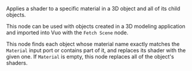 Applies a shader to a specific material in a 3D object and all of its child objects. 

This node can be used with objects created in a 3D modeling application and imported into Vuo with the `Fetch Scene` node. 

This node finds each object whose material name exactly matches the `Material` input port or contains part of it, and replaces its shader with the given one.  If `Material` is empty, this node replaces all of the object's shaders.
